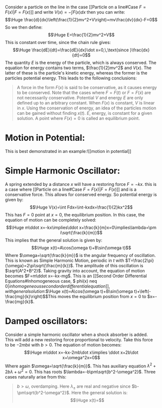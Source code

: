 Consider a particle on the line in the case [[Particle on a line#Case $F=F(x)$|$F=F(x)$]] and write $V(x)=-\int F(x)dx$ then you can write:$$\Huge \frac{d}{dx}\left(\frac{1}{2}mv^2+V\right)=mv\frac{dv}{dx}-F=0$$So we then define:$$\Huge E=\frac{1}{2}mv^2+V$$This is constant over time, since the chain rule gives:$$\Huge \frac{dE}{dt}=\frac{dE}{dx}\dot x=0,\,\text{since }\frac{dx}{dt}=0$$The quantity $E$ is the energy of the particle, which is always conserved. The equation for energy contains two terms, $\frac{1}{2}mv^2$ and $V(x)$. The latter of these is the particle's kinetic energy, whereas the former is the particles potential energy. This leads to the following conclusions:
> A force in the form $F(x)$ is said to be conservative, as it causes energy to be conserved. Note that the cases where $F=F(t)$ or $F=F(\dot x)$ are not necessarily conservative.
> Potential $V$ and energy $E$ are only defined up to an arbitrary constant.
> When $F(x)$ is constant, $V$ is linear in $x$.
> Using the conservation of energy, an idea of the particles motion can be gained without finding $x(t)$.
> $E$, energy, is constant for a given solution.
> A point where $F(x)=0$ is called an equilibrium point.

# Motion in Potential:

This is best demonstrated in an example:![[motion in potential]]

# Simple Harmonic Oscillator:

A spring extended by a distance $x$ will have a restoring force $F=-kx$. this is a case where [[Particle on a line#Case $F=F(x)$|$F=F(x)$]] and is a conservative force. This allows for conserved energy. So potential energy is given by:$$\Huge V(x)=\int Fdx=\int-kxdx=\frac{1}{2}kx^2$$This has $F=0$ point at $x=0$, the equilibrium position. In this case, the equation of motion can be completely solved:$$\Huge m\ddot x=-kx\implies\ddot x+\frac{k}{m}x=0\implies\lambda=\pm i\sqrt{\frac{k}{m}}$$This implies that the general solution is given by:$$\Huge x(t)=A\cos(\omega t)+B\sin(\omega t)$$Where $\omega=\sqrt{\frac{k}{m}}$ is the angular frequency of oscillation. This is known as Simple Harmonic Motion, periodic in $t$ with $T=\frac{2\pi}{\omega}=2\pi\sqrt{\frac{m}{k}}$. The amplitude of this oscillation is $\sqrt{A^2+B^2}$. Taking gravity into account, the equation of motion becomes $F=m\ddot x=-kx-mg$. This is an [[Second Order Differential Equations#Inhomogeneous case, $ phi(x) neq 0$|inhomogeneous second order differential equation]], with general solution:$$\Huge x(t)=A\cos(\omega t)+B\sin(\omega t)+\left(-\frac{mg}{k}\right)$$This moves the equilibrium position from $x=0$ to $x=-\frac{mg}{k}$.

# Damped oscillators:

Consider a simple harmonic oscillator when a shock absorber is added. This will add a new restoring force proportional to velocity. Take this force to be $-2mb\dot x$ with $b>0$. The equation of motion becomes:$$\Huge m\ddot x=-kx-2mb\dot x\implies \ddot x+2b\dot x+\omega^2x=0$$Where again $\omega=\sqrt{\frac{k}{m}}$. This has auxiliary equation $\lambda^2+2b\lambda+\omega^2=0$. This has roots $\lambda=-b\pm\sqrt{b^2-\omega^2}$. Three cases naturally arise from this:
> $b>\omega$, overdamping. Here $\lambda_\pm$ are real and negative since $b-\pm\sqrt{b^2-\omega^2}$. Here the general solution is:$$\Huge x(t)=$$